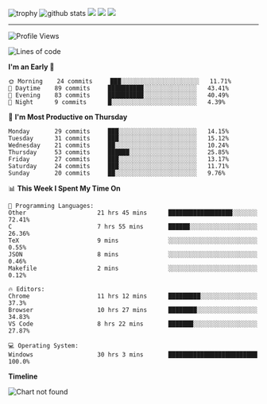 ![trophy](https://github-profile-trophy.vercel.app/?username=soft-bear&theme=darkhub)
![github stats](https://github-readme-stats.vercel.app/api?username=soft-bear&show_icons=true&theme=bear&count_private=true)
![](https://raw.githubusercontent.com/soft-bear/soft-bear/master/profile-summary-card-output/dracula/0-profile-details.svg)
![](https://raw.githubusercontent.com/soft-bear/soft-bear/master/profile-summary-card-output/dracula/2-most-commit-language.svg)
![](https://raw.githubusercontent.com/soft-bear/soft-bear/master/profile-summary-card-output/dracula/1-repos-per-language.svg)

---

<!--START_SECTION:waka-->
![Profile Views](http://img.shields.io/badge/Profile%20Views-56-blue)

![Lines of code](https://img.shields.io/badge/From%20Hello%20World%20I%27ve%20Written-68590%20lines%20of%20code-blue)

**I'm an Early 🐤** 

```text
🌞 Morning    24 commits     ███░░░░░░░░░░░░░░░░░░░░░░   11.71% 
🌆 Daytime    89 commits     ██████████░░░░░░░░░░░░░░░   43.41% 
🌃 Evening    83 commits     ██████████░░░░░░░░░░░░░░░   40.49% 
🌙 Night      9 commits      █░░░░░░░░░░░░░░░░░░░░░░░░   4.39%

```
📅 **I'm Most Productive on Thursday** 

```text
Monday       29 commits     ███░░░░░░░░░░░░░░░░░░░░░░   14.15% 
Tuesday      31 commits     ███░░░░░░░░░░░░░░░░░░░░░░   15.12% 
Wednesday    21 commits     ██░░░░░░░░░░░░░░░░░░░░░░░   10.24% 
Thursday     53 commits     ██████░░░░░░░░░░░░░░░░░░░   25.85% 
Friday       27 commits     ███░░░░░░░░░░░░░░░░░░░░░░   13.17% 
Saturday     24 commits     ███░░░░░░░░░░░░░░░░░░░░░░   11.71% 
Sunday       20 commits     ██░░░░░░░░░░░░░░░░░░░░░░░   9.76%

```


📊 **This Week I Spent My Time On** 

```text
💬 Programming Languages: 
Other                    21 hrs 45 mins      ██████████████████░░░░░░░   72.41% 
C                        7 hrs 55 mins       ██████░░░░░░░░░░░░░░░░░░░   26.36% 
TeX                      9 mins              ░░░░░░░░░░░░░░░░░░░░░░░░░   0.55% 
JSON                     8 mins              ░░░░░░░░░░░░░░░░░░░░░░░░░   0.46% 
Makefile                 2 mins              ░░░░░░░░░░░░░░░░░░░░░░░░░   0.12%

🔥 Editors: 
Chrome                   11 hrs 12 mins      █████████░░░░░░░░░░░░░░░░   37.3% 
Browser                  10 hrs 27 mins      ████████░░░░░░░░░░░░░░░░░   34.83% 
VS Code                  8 hrs 22 mins       ███████░░░░░░░░░░░░░░░░░░   27.87%

💻 Operating System: 
Windows                  30 hrs 3 mins       █████████████████████████   100.0%

```

**Timeline**

![Chart not found](https://raw.githubusercontent.com/soft-bear/soft-bear/master/charts/bar_graph.png) 


<!--END_SECTION:waka-->
